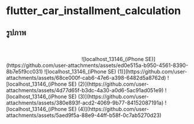 # flutter_car_installment_calculation




## รูปภาพ
<img scr="https://github.com/user-attachments/assets/ed0e515a-b950-4561-8390-8b7e5f9cc031 " width="200">
<img scr="https://github.com/user-attachments/assets/68ce000f-cab6-47e6-a398-6482d5a8762d " width="200">
<img scr="https://github.com/user-attachments/assets/4d77d65f-b3dc-4a30-a0d6-5ac91ad051e9 " width="200">
<img scr="https://github.com/user-attachments/assets/380e893f-acd2-4069-9b77-84152087191a " width="200">
<img scr="https://github.com/user-attachments/assets/5aed9f5a-88e9-44ff-b58f-0c7ab5270d23 " width="200">
![localhost_13146_(iPhone SE)](https://github.com/user-attachments/assets/ed0e515a-b950-4561-8390-8b7e5f9cc031)
![localhost_13146_(iPhone SE) (1)](https://github.com/user-attachments/assets/68ce000f-cab6-47e6-a398-6482d5a8762d)
![localhost_13146_(iPhone SE) (2)](https://github.com/user-attachments/assets/4d77d65f-b3dc-4a30-a0d6-5ac91ad051e9)
![localhost_13146_(iPhone SE) (3)](https://github.com/user-attachments/assets/380e893f-acd2-4069-9b77-84152087191a)
![localhost_13146_(iPhone SE) (4)](https://github.com/user-attachments/assets/5aed9f5a-88e9-44ff-b58f-0c7ab5270d23)

